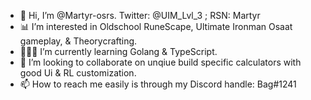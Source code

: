 - 🎩 Hi, I’m @Martyr-osrs. Twitter: @UIM_Lvl_3 ; RSN: Martyr
- 📊 I’m interested in Oldschool RuneScape, Ultimate Ironman Osaat gameplay, & Theorycrafting.
- 🧑🏻‍💻 I’m currently learning Golang & TypeScript.
- 💯 I’m looking to collaborate on unqiue build specific calculators with good Ui & RL customization. 
- 📫 How to reach me easily is through my Discord handle: Bag#1241
